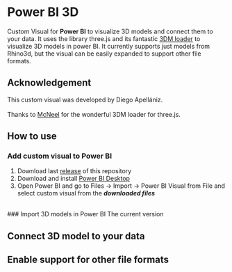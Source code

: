 # Power BI 3D
Custom Visual for **Power BI** to visualize 3D models and connect them to your data. It uses the library three.js and its fantastic [3DM loader](https://threejs.org/docs/#examples/en/loaders/3DMLoader) to visualize 3D models in power BI. It currently supports just models from Rhino3d, but the visual can be easily expanded to support other file formats.
<br />

## Acknowledgement
This custom visual was developed by Diego Apellániz.<br/> <br/> 
Thanks to [McNeel](https://discourse.mcneel.com/t/3dmloader-for-three-js/107702) for the wonderful 3DM loader for three.js.

## How to use
### Add custom visual to Power BI
1) Download last [release](https://github.com/diego-apellaniz/PowerBI3D/releases) of this repository
2) Download and install [Power BI Desktop](https://www.microsoft.com/store/productId/9NTXR16HNW1T)
3) Open Power BI and go to Files -> Import -> Power BI Visual from File and select custom visual from the ***downloaded files***
<br />
### Import 3D models in Power BI
The current version
<br />

## Connect 3D model to your data


## Enable support for other file formats

